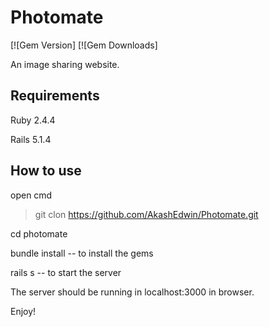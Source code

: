 # Photomate
[![Gem Version]
[![Gem Downloads]

An image sharing website.

## Requirements

Ruby 2.4.4

Rails 5.1.4

## How to use

open cmd
>git clon https://github.com/AkashEdwin/Photomate.git


cd photomate

bundle install    --  to install the gems

rails s    -- to start the server

The server should be running in localhost:3000 in browser.

Enjoy!
